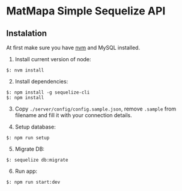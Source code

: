 # MatMapa Simple Sequelize API

## Instalation
At first make sure you have [nvm](https://github.com/creationix/nvm) and MySQL installed.

1. Install current version of node:
```
$: nvm install
```

2. Install dependencies:
```
$: npm install -g sequelize-cli
$: npm install
```

3. Copy `./server/config/config.sample.json`, remove `.sample` from filename and fill it with your connection details.


4. Setup database:
```
$: npm run setup
```

5. Migrate DB:
```
$: sequelize db:migrate
```

6. Run app:
```
$: npm run start:dev
```
